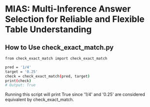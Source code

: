 # MIAS: Multi-Inference Answer Selection for Reliable and Flexible Table Understanding

## How to Use check_exact_match.py

```bash
from check_exact_match import check_exact_match

pred = '1/4'
target = '0.25'
check = check_exact_match(pred, target)
print(check)
# Output: True
```

Running this script will print True since '1/4' and '0.25' are considered equivalent by check_exact_match.
